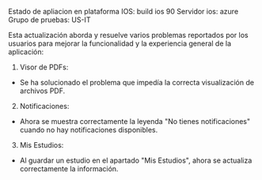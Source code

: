 Estado de apliacion en plataforma IOS:
build ios 90
Servidor ios: azure
Grupo de pruebas: US-IT

Esta actualización aborda y resuelve varios problemas reportados por los usuarios para mejorar la funcionalidad y la experiencia general de la aplicación:

1. Visor de PDFs:
- Se ha solucionado el problema que impedía la correcta visualización de archivos PDF.
2. Notificaciones:
- Ahora se muestra correctamente la leyenda "No tienes notificaciones" cuando no hay notificaciones disponibles.
3. Mis Estudios:
- Al guardar un estudio en el apartado "Mis Estudios", ahora se actualiza correctamente la información.